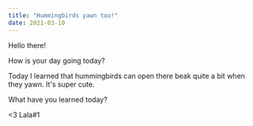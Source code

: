 ```yaml
---
title: "Hummingbirds yawn too!"
date: 2021-03-10
---
```


Hello there!

How is your day going today? 

Today I learned that hummingbirds can open there beak quite a bit when they yawn. It's super cute. 

What have you learned today?

<3 Lala#1
